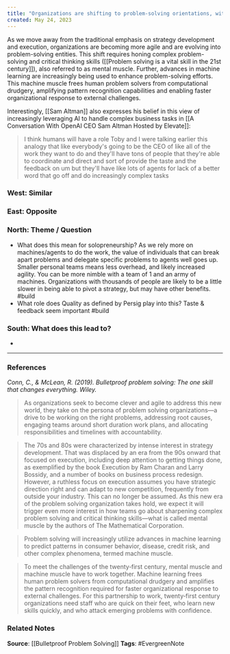 ```yaml
---
title: "Organizations are shifting to problem-solving orientations, with AI playing a crucial role"
created: May 24, 2023
---
```


As we move away from the traditional emphasis on strategy development and execution, organizations are becoming more agile and are evolving into problem-solving entities. This shift requires honing complex problem-solving and critical thinking skills ([[Problem solving is a vital skill in the 21st century]]), also referred to as mental muscle. Further, advances in machine learning are increasingly being used to enhance problem-solving efforts. This machine muscle frees human problem solvers from computational drudgery, amplifying pattern recognition capabilities and enabling faster organizational response to external challenges.

Interestingly, [[Sam Altman]] also expresses his belief in this view of increasingly leveraging AI to handle complex business tasks in [[A Conversation With OpenAI CEO Sam Altman  Hosted by Elevate]]:

>  I think humans will have a role Toby and I were talking earlier this analogy that like everybody's going to be the CEO of like all of the work they want to do and they'll have tons of people that they're able to coordinate and direct and sort of provide the taste and the feedback on um but they'll have like lots of agents for lack of a better word that go off and do increasingly complex tasks


### West: Similar


### East: Opposite


### North: Theme / Question
- What does this mean for solopreneurship? As we rely more on machines/agents to do the work, the value of individuals that can break apart problems and delegate specific problems to agents well goes up. Smaller personal teams means less overhead, and likely increased agility. You can be more nimble with a team of 1 and an army of machines. Organizations with thousands of people are likely to be a little slower in being able to pivot a strategy, but may have other benefits. #build 
- What role does Quality as defined by Persig play into this? Taste & feedback seem important #build

### South: What does this lead to?
- 


---
### References

*Conn, C., & McLean, R. (2019). Bulletproof problem solving: The one skill that changes everything. Wiley.*

> As organizations seek to become clever and agile to address this new world, they take on the persona of problem solving organizations—a drive to be working on the right problems, addressing root causes, engaging teams around short duration work plans, and allocating responsibilities and timelines with accountability.

> The 70s and 80s were characterized by intense interest in strategy development. That was displaced by an era from the 90s onward that focused on execution, including deep attention to getting things done, as exemplified by the book Execution by Ram Charan and Larry Bossidy, and a number of books on business process redesign. However, a ruthless focus on execution assumes you have strategic direction right and can adapt to new competition, frequently from outside your industry. This can no longer be assumed. As this new era of the problem solving organization takes hold, we expect it will trigger even more interest in how teams go about sharpening complex problem solving and critical thinking skills—what is called mental muscle by the authors of The Mathematical Corporation.

> Problem solving will increasingly utilize advances in machine learning to predict patterns in consumer behavior, disease, credit risk, and other complex phenomena, termed machine muscle.

> To meet the challenges of the twenty‐first century, mental muscle and machine muscle have to work together. Machine learning frees human problem solvers from computational drudgery and amplifies the pattern recognition required for faster organizational response to external challenges. For this partnership to work, twenty‐first century organizations need staff who are quick on their feet, who learn new skills quickly, and who attack emerging problems with confidence.

### Related Notes
**Source**: [[Bulletproof Problem Solving]]
**Tags**: #EvergreenNote
